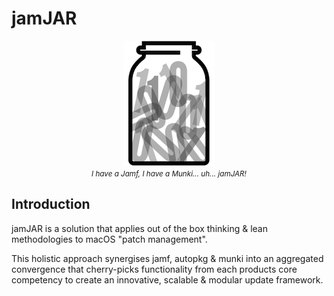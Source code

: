 # jamJAR

<p align="center">
  <img src="/images/jamJAR.png">
  <br>
  <em><small>I have a Jamf, I have a Munki... uh... jamJAR!</small></em>
</p>

## Introduction

jamJAR is a solution that applies out of the box thinking & lean methodologies to macOS "patch management".

This holistic approach synergises jamf, autopkg & munki into an aggregated convergence that cherry-picks functionality from each products core competency to create an innovative, scalable & modular update framework.


